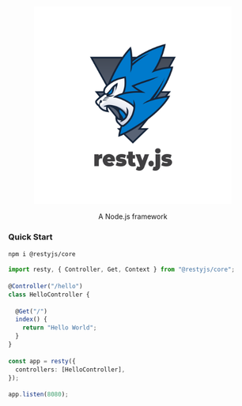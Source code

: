 <p align="center">  
<img src="./logo.png" width="400" height="400">
<p align="center">A Node.js framework</p>
</p>

### Quick Start

```sh
npm i @restyjs/core
```

```typescript
import resty, { Controller, Get, Context } from "@restyjs/core";

@Controller("/hello")
class HelloController {

  @Get("/")
  index() {
    return "Hello World";
  }
}

const app = resty({
  controllers: [HelloController],
});

app.listen(8080);

```

